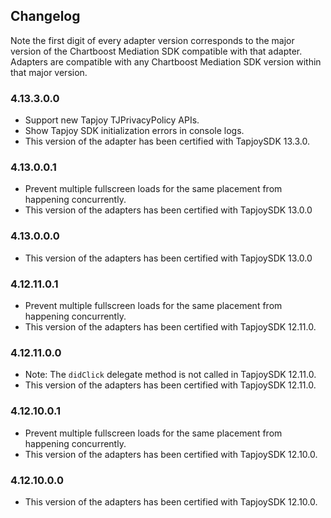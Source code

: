 ## Changelog

Note the first digit of every adapter version corresponds to the major version of the Chartboost Mediation SDK compatible with that adapter. 
Adapters are compatible with any Chartboost Mediation SDK version within that major version.

### 4.13.3.0.0
- Support new Tapjoy TJPrivacyPolicy APIs.
- Show Tapjoy SDK initialization errors in console logs.
- This version of the adapter has been certified with TapjoySDK 13.3.0.

### 4.13.0.0.1
- Prevent multiple fullscreen loads for the same placement from happening concurrently.
- This version of the adapters has been certified with TapjoySDK 13.0.0

### 4.13.0.0.0
- This version of the adapters has been certified with TapjoySDK 13.0.0

### 4.12.11.0.1
- Prevent multiple fullscreen loads for the same placement from happening concurrently.
- This version of the adapters has been certified with TapjoySDK 12.11.0.

### 4.12.11.0.0
- Note: The `didClick` delegate method is not called in TapjoySDK 12.11.0.
- This version of the adapters has been certified with TapjoySDK 12.11.0.

### 4.12.10.0.1
- Prevent multiple fullscreen loads for the same placement from happening concurrently.
- This version of the adapters has been certified with TapjoySDK 12.10.0.

### 4.12.10.0.0
- This version of the adapters has been certified with TapjoySDK 12.10.0.

